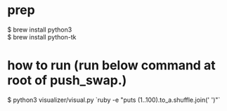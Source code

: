 # prep
$ brew install python3 </br>
$ brew install python-tk

# how to run (run below command at root of push_swap.)
$ python3 visualizer/visual.py \`ruby -e "puts (1..100).to_a.shuffle.join(' ')"\`
